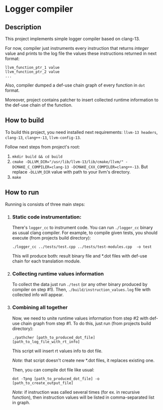 # Logger compiler

## Description

This project implements simple logger compiler based on clang-13.

For now, compiler just instruments every instruction that returns _integer_ value and prints to the log file the values these instructions returned in next format:

```csv
llvm_function_ptr_1 value
llvm_function_ptr_2 value
...
```

Also, compiler dumped a def-use chain graph of every function in `dot` format.

Moreover, project contains patcher to insert collected runtime information to the def-use chain of the function.

## How to build

To build this project, you need installed next requirements: `llvm-13 headers`, `clang-13`, `clang++-13`, `llvm-config-13`.

Follow next steps from project's root:
1. `mkdir build && cd build`
2. `cmake -DLLVM_DIR="/usr/lib/llvm-13/lib/cmake/llvm/" -DCMAKE_C_COMPILER=clang-13 -DCMAKE_CXX_COMPILER=clang++-13`. But replace `-DLLVM_DIR` value with path to your llvm's directory.
3. `make`

## How to run
Running is consists of three main steps:
1. ### Static code instrumentation: 
    There's `logger_cc` to instrument code. You can run `./logger_cc` binary as usual clang compiler. For example, to compile given tests, you should execute (from projects build directory):

    `./logger_cc ../tests/test.cpp ../tests/test-modules.cpp  -o test`

    This will produce both: result binary file and *.dot files with def-use chain for each translation module.

2. ### Collecting runtime values information 
    To collect the data just run `./test` (or any other binary produced by compiler on step #1). Then, `./build/instruction_values.log` file with collected info will appear.

3. ### Combining all together
    Now, we need to unite runtime values information from step #2 with def-use chain graph from step #1. To do this, just run (from projects build directory):

    `./pathcher [path_to_produced_dot_file] [path_to_log_file_with_rt_info]`

    This script will insert rt values info to dot file. 
    
    *Note:* that script doesn't create new *.dot files, it replaces existing one. 
    
    Then, you can compile dot file like usual:

    `dot -Tpng [path_to_produced_dot_file] -o [path_to_create_output_file]`

    *Note:* if instruction was called several times (for ex. in recursive function), then instruction values will be listed in comma-separated list in graph.









